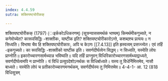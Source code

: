 ```yaml
---
index: 4.4.59
sutra: शक्तियष्ट्योरीकक्

---
```

शक्तियष्ट्योरीकक् (1797) (ःइर्ककोऽधिकरणम्) (सूत्रन्याससमर्थकं भाष्यम्) किमर्थमीकगुच्यते, न कगेवोच्येत? कारूपसिद्धिः -शाक्तीकः, याष्टीक इति? शक्तियष्ट्योरीकारोऽन्ते, कशब्दश्च प्रत्ययः॥ न सिध्यति। विभाषा चैव हि शक्तियष्ट्योरीकारः, अपि च केऽणः [[7.4.13]] इति ह्रस्वत्वम् प्रसज्ज्येत। एवं तर्हि -ःइकगुच्यते। का रूपसिद्धिः -शाक्तीको याष्टीक इति। सवर्णदीर्घत्वेन सिद्धम्। न सिध्यति, यस्येति लोपः प्राप्नोति॥ इकारोच्चारणसार्मथ्यान्न भविष्यति॥ यदि तर्हि प्राप्नुवन् विधिरिकारोच्चारणसार्मथ्याद्वाध्यते, सवर्णदीर्घत्वमपि न प्राप्नोति। यं विधिं प्रत्युपदेशोऽनर्थकः स विधिर्बाध्यते। यस्य तु विधेर्निमित्तमेव, नासौ बाध्यते। यस्येति लोपं च प्रतीकारोच्चारणमनर्थकम्, सवर्णदीर्घस्य तु निमित्तमेव॥ 4-4-1- आ. 12 (818 विधिसूत्रम्